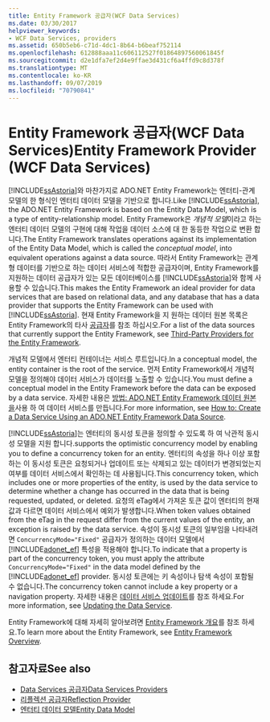 ```yaml
---
title: Entity Framework 공급자(WCF Data Services)
ms.date: 03/30/2017
helpviewer_keywords:
- WCF Data Services, providers
ms.assetid: 650b5eb6-c71d-4dc1-8b64-b6beaf752114
ms.openlocfilehash: 612888aaa11c606112527f01864897560061845f
ms.sourcegitcommit: d2e1dfa7ef2d4e9ffae3d431cf6a4ffd9c8d378f
ms.translationtype: MT
ms.contentlocale: ko-KR
ms.lasthandoff: 09/07/2019
ms.locfileid: "70790841"
---
```

# <a name="entity-framework-provider-wcf-data-services"></a><span data-ttu-id="0e962-102">Entity Framework 공급자(WCF Data Services)</span><span class="sxs-lookup"><span data-stu-id="0e962-102">Entity Framework Provider (WCF Data Services)</span></span>
<span data-ttu-id="0e962-103">[!INCLUDE[ssAstoria](../../../../includes/ssastoria-md.md)]와 마찬가지로 ADO.NET Entity Framework는 엔터티-관계 모델의 한 형식인 엔터티 데이터 모델을 기반으로 합니다.</span><span class="sxs-lookup"><span data-stu-id="0e962-103">Like [!INCLUDE[ssAstoria](../../../../includes/ssastoria-md.md)], the ADO.NET Entity Framework is based on the Entity Data Model, which is a type of entity-relationship model.</span></span> <span data-ttu-id="0e962-104">Entity Framework은 *개념적 모델*이라고 하는 엔터티 데이터 모델의 구현에 대해 작업을 데이터 소스에 대 한 동등한 작업으로 변환 합니다.</span><span class="sxs-lookup"><span data-stu-id="0e962-104">The Entity Framework translates operations against its implementation of the Entity Data Model, which is called the *conceptual model*, into equivalent operations against a data source.</span></span> <span data-ttu-id="0e962-105">따라서 Entity Framework는 관계형 데이터를 기반으로 하는 데이터 서비스에 적합한 공급자이며, Entity Framework를 지원하는 데이터 공급자가 있는 모든 데이터베이스를 [!INCLUDE[ssAstoria](../../../../includes/ssastoria-md.md)]와 함께 사용할 수 있습니다.</span><span class="sxs-lookup"><span data-stu-id="0e962-105">This makes the Entity Framework an ideal provider for data services that are based on relational data, and any database that has a data provider that supports the Entity Framework can be used with [!INCLUDE[ssAstoria](../../../../includes/ssastoria-md.md)].</span></span> <span data-ttu-id="0e962-106">현재 Entity Framework을 지 원하는 데이터 원본 목록은 Entity Framework의 타사 [공급자](https://go.microsoft.com/fwlink/?LinkId=143699)를 참조 하십시오.</span><span class="sxs-lookup"><span data-stu-id="0e962-106">For a list of the data sources that currently support the Entity Framework, see [Third-Party Providers for the Entity Framework](https://go.microsoft.com/fwlink/?LinkId=143699).</span></span>  
  
 <span data-ttu-id="0e962-107">개념적 모델에서 엔터티 컨테이너는 서비스 루트입니다.</span><span class="sxs-lookup"><span data-stu-id="0e962-107">In a conceptual model, the entity container is the root of the service.</span></span> <span data-ttu-id="0e962-108">먼저 Entity Framework에서 개념적 모델을 정의해야 데이터 서비스가 데이터를 노출할 수 있습니다.</span><span class="sxs-lookup"><span data-stu-id="0e962-108">You must define a conceptual model in the Entity Framework before the data can be exposed by a data service.</span></span> <span data-ttu-id="0e962-109">자세한 내용은 [방법: ADO.NET Entity Framework 데이터 원본을](create-a-data-service-using-an-adonet-ef-data-wcf.md)사용 하 여 데이터 서비스를 만듭니다.</span><span class="sxs-lookup"><span data-stu-id="0e962-109">For more information, see [How to: Create a Data Service Using an ADO.NET Entity Framework Data Source](create-a-data-service-using-an-adonet-ef-data-wcf.md).</span></span>  
  
 [!INCLUDE[ssAstoria](../../../../includes/ssastoria-md.md)]<span data-ttu-id="0e962-110">는 엔터티의 동시성 토큰을 정의할 수 있도록 하 여 낙관적 동시성 모델을 지원 합니다.</span><span class="sxs-lookup"><span data-stu-id="0e962-110">supports the optimistic concurrency model by enabling you to define a concurrency token for an entity.</span></span> <span data-ttu-id="0e962-111">엔터티의 속성을 하나 이상 포함하는 이 동시성 토큰은 요청되거나 업데이트 또는 삭제되고 있는 데이터가 변경되었는지 여부를 데이터 서비스에서 확인하는 데 사용됩니다.</span><span class="sxs-lookup"><span data-stu-id="0e962-111">This concurrency token, which includes one or more properties of the entity, is used by the data service to determine whether a change has occurred in the data that is being requested, updated, or deleted.</span></span> <span data-ttu-id="0e962-112">요청의 eTag에서 가져온 토큰 값이 엔터티의 현재 값과 다르면 데이터 서비스에서 예외가 발생합니다.</span><span class="sxs-lookup"><span data-stu-id="0e962-112">When token values obtained from the eTag in the request differ from the current values of the entity, an exception is raised by the data service.</span></span> <span data-ttu-id="0e962-113">속성이 동시성 토큰의 일부임을 나타내려면 `ConcurrencyMode="Fixed"` 공급자가 정의하는 데이터 모델에서 [!INCLUDE[adonet_ef](../../../../includes/adonet-ef-md.md)] 특성을 적용해야 합니다.</span><span class="sxs-lookup"><span data-stu-id="0e962-113">To indicate that a property is part of the concurrency token, you must apply the attribute `ConcurrencyMode="Fixed"` in the data model defined by the [!INCLUDE[adonet_ef](../../../../includes/adonet-ef-md.md)] provider.</span></span> <span data-ttu-id="0e962-114">동시성 토큰에는 키 속성이나 탐색 속성이 포함될 수 없습니다.</span><span class="sxs-lookup"><span data-stu-id="0e962-114">The concurrency token cannot include a key property or a navigation property.</span></span> <span data-ttu-id="0e962-115">자세한 내용은 [데이터 서비스 업데이트](updating-the-data-service-wcf-data-services.md)를 참조 하세요.</span><span class="sxs-lookup"><span data-stu-id="0e962-115">For more information, see [Updating the Data Service](updating-the-data-service-wcf-data-services.md).</span></span>  
  
 <span data-ttu-id="0e962-116">Entity Framework에 대해 자세히 알아보려면 [Entity Framework 개요](../adonet/ef/overview.md)를 참조 하세요.</span><span class="sxs-lookup"><span data-stu-id="0e962-116">To learn more about the Entity Framework, see [Entity Framework Overview](../adonet/ef/overview.md).</span></span>  
  
## <a name="see-also"></a><span data-ttu-id="0e962-117">참고자료</span><span class="sxs-lookup"><span data-stu-id="0e962-117">See also</span></span>

- [<span data-ttu-id="0e962-118">Data Services 공급자</span><span class="sxs-lookup"><span data-stu-id="0e962-118">Data Services Providers</span></span>](data-services-providers-wcf-data-services.md)
- [<span data-ttu-id="0e962-119">리플렉션 공급자</span><span class="sxs-lookup"><span data-stu-id="0e962-119">Reflection Provider</span></span>](reflection-provider-wcf-data-services.md)
- [<span data-ttu-id="0e962-120">엔터티 데이터 모델</span><span class="sxs-lookup"><span data-stu-id="0e962-120">Entity Data Model</span></span>](../adonet/entity-data-model.md)
